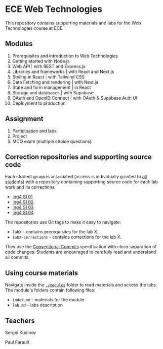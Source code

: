 
# ECE Web Technologies

This repository contains supporting materials and labs for the Web Technologies course at ECE.

## Modules

1. Prerequisites and introduction to Web Technologies
2. Getting started with Node.js
3. Web API | with REST and Express.js
4. Libraries and frameworks | with React and Next.js
5. Styling in React | with Tailwind CSS
6. Data Fetching and rendering | with Next.js
7. State and form management | in React
8. Storage and databases | with Supabase
9. OAuth and OpenID Connect | with OAuth & Supabase Auth UI
10. Deployment to production

## Assignment

1. Participation and labs
2. Project
3. MCQ exam (multiple choice questions)

## Correction repositories and supporting source code

Each student group is associated (access is individually granted to [all students](https://github.com/adaltas/ece-webtech-2022-fall/discussions/1)) with a repository containing supporting source code for each lab work and its corrections:

- [Ing4 SI 01](https://github.com/adaltas/ece-webtech-2023-fall-gr01/)
- [Ing4 SI 02](https://github.com/adaltas/ece-webtech-2023-fall-gr02/)
- [Ing4 SI 03](https://github.com/adaltas/ece-webtech-2023-fall-gr03/)
- [Ing4 SI 04](https://github.com/adaltas/ece-webtech-2023-fall-gr04/)

The repositories use Git tags to make it easy to navigate:
- `labX` - contains prerequisites for the lab X.
- `labX-corrections` - contains corrections for the lab X.

They use the [Conventional Commits](https://www.conventionalcommits.org/en/v1.0.0/) specification with clean separation of code changes. Students are encouraged to carefully read and understand all commits.

## Using course materials

Navigate inside the [`./modules`](modules) folder to read materials and access the labs. The module's folders contain following files:

- `index.md` - materials for the module
- `lab.md` - labs description

## Teachers

Sergei Kudinov   

Paul Farault
